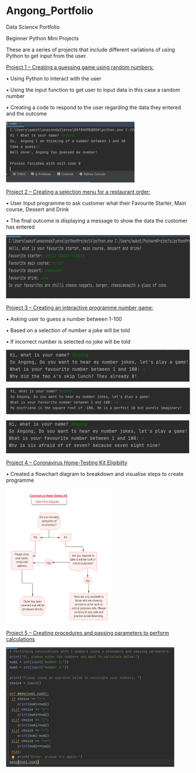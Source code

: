 # Angong_Portfolio
Data Science Portfolio

Beginner Python Mini Projects

These are a series of projects that include different variations of using Python to get input from the user.

[Project 1 – Creating a guessing game using random numbers:](https://gist.github.com/angongcelenica/693535b5cc9d2b51ffb3b7c6b8c6fadb) 

•	Using Python to interact with the user

•	Using the input function to get user to input data in this case a random number

•	Creating a code to respond to the user regarding the data they entered and the outcome


![](/images/coderight2.jpg)

[Project 2 – Creating a selection menu for a restaurant order:](https://gist.github.com/angongcelenica/c80a53c2391ab99ab1996e8b6ec8db5b)

•	User Input programme to ask customer what their Favourite Starter, Main course, Dessert and Drink

• The final outcome is displaying a message to show the data the customer has entered


![](/images/restoutcome.png)

[Project 3 – Creating an interactive programme number game:](https://gist.github.com/angongcelenica/8ea1e8c3e92dd17b71bc960d8c2d3d0e) 

•	Asking user to guess a number between 1-100

•	Based on a selection of number a joke will be told

•	If incorrect number is selected no joke will be told


![](/images/joke%204.png)

![](/images/joke10.png)

![](/images/joke6.png)

[Project 4 – Coronavirus Home-Testing Kit Eligibilty](https://gist.github.com/angongcelenica/16935023c169e94ff061220cd3b6d9e9) 

•	Created a flowchart diagram to breakdown and visualise steps to create programme

<img src="https://github.com/angongcelenica/Angong_Portfolio/blob/main/images/covid%20code%20diagram.png" width="290" height="370" />



[Project 5 – Creating procedures and passing parameters to perform calculations](https://gist.github.com/angongcelenica/d67ee1ab5db278d64f08f1d892f00856)

![](/images/operators.png)










